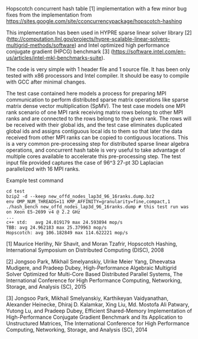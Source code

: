Hopscotch concurrent hash table [1] implementation with a few minor bug fixes
from the implementation from
https://sites.google.com/site/cconcurrencypackage/hopscotch-hashing

This implementation has been used in HYPRE sparse linear solver library [2] (http://computation.llnl.gov/projects/hypre-scalable-linear-solvers-multigrid-methods/software) and Intel optimized high performance conjugate gradient (HPCG) benchmark [3] (https://software.intel.com/en-us/articles/intel-mkl-benchmarks-suite).

The code is very simple with 1 header file and 1 source file.
It has been only tested with x86 processors and Intel compiler.
It should be easy to compile with GCC after minimal changes.

The test case contained here models a process for preparing MPI communication
to perform distributed sparse matrix operations like sparse matrix dense
vector multiplication (SpMV).
The test case models one MPI rank scenario of one MPI rank receiving matrix
rows belong to other MPI ranks and are connected to the rows belong to the
given rank.
The rows will be received with their global ids, and the test case eliminates
duplicated global ids and assigns contiguous local ids to them so that later
the data received from other MPI ranks can be copied to contiguous locations.
This is a very common pre-processing step for distributed sparse linear
algebra operations, and concurrent hash table is very useful to take
advantage of multiple cores available to accelerate this pre-processing step.
The test input file provided captures the case of 96^3 27-pt 3D Laplacian
parallelized with 16 MPI ranks.

Example test command
```
cd test
bzip2 -d --keep new_offd_nodes_lap3d_96_16ranks.dump.bz2
env OMP_NUM_THREADS=11 KMP_AFFINITY=granularity=fine,compact,1 ./hash_bench new_offd_nodes_lap3d_96_16ranks.dump # this test run was on Xeon E5-2699 v4 @ 2.2 GHz
...
c++ std:   avg 24.019179 max 24.593894 mop/s
TBB: avg 24.962183 max 25.379963 mop/s
Hopscotch: avg 106.182849 max 114.622221 mop/s
```

[1] Maurice Herlihy, Nir Shavit, and Moran Tzafrir, Hopscotch Hashing, International Symposium on Distributed Computing (DISC), 2008

[2] Jongsoo Park, Mikhail Smelyanskiy, Ulrike Meier Yang, Dheevatsa Mudigere, and Pradeep Dubey, High-Performance Algebraic Multigrid Solver Optimized for Multi-Core Based Distributed Parallel Systems, The International Conference for High Performance Computing, Networking, Storage, and Analysis (SC), 2015

[3] Jongsoo Park, Mikhail Smelyanskiy, Karthikeyan Vaidyanathan, Alexander Heinecke, Dhiraj D. Kalamkar, Xing Liu, Md. Mostofa Ali Patwary, Yutong Lu, and Pradeep Dubey, Efficient Shared-Memory Implementation of High-Performance Conjugate Gradient Benchmark and Its Application to Unstructured Matrices, The International Conference for High Performance Computing, Networking, Storage, and Analysis (SC), 2014
